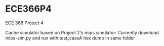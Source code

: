 # ECE366P4
ECE 366 Project 4

Cache simulator based on Project 2's mips simulator:
Currently download mips-sim.py and run with test_caseA hex dump in same folder
